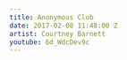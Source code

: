 ```yaml
---
title: Anonymous Club
date: 2017-02-08 11:48:00 Z
artist: Courtney Barnett
youtube: 6d_WdcDev9c
---
```


